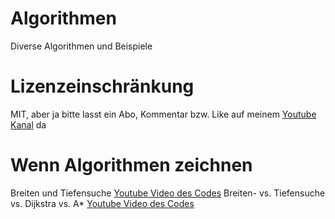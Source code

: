 # Algorithmen
Diverse Algorithmen und Beispiele

# Lizenzeinschränkung
MIT, aber ja bitte lasst ein Abo, Kommentar bzw. Like auf meinem [Youtube Kanal](https://www.youtube.com/c/42Entwickler) da

# Wenn Algorithmen zeichnen 
Breiten und Tiefensuche [Youtube Video des Codes](https://www.youtube.com/watch?v=39oIOTBvUX8)
Breiten- vs. Tiefensuche vs. Dijkstra vs. A* [Youtube Video des Codes](https://www.youtube.com/watch?v=EShCwiHlnBg)
